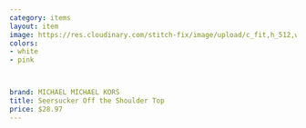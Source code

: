 ```yaml
---
category: items
layout: item
image: https://res.cloudinary.com/stitch-fix/image/upload/c_fit,h_512,w_512/v1653355127/dz7r3vg0zrvsldsamrit
colors: 
- white
- pink



brand: MICHAEL MICHAEL KORS
title: Seersucker Off the Shoulder Top
price: $28.97
---
```




